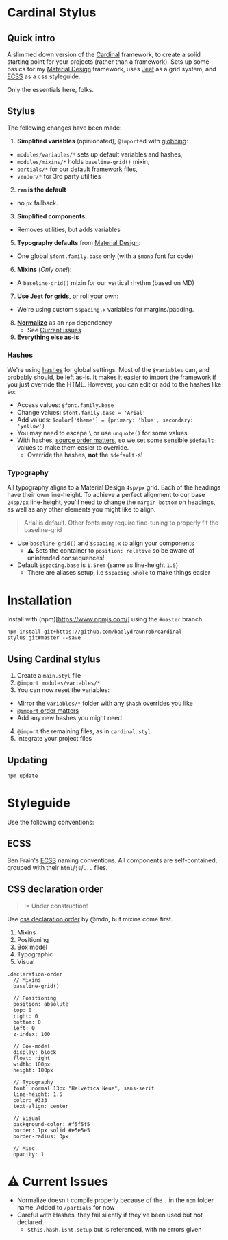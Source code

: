 # Cardinal Stylus



## Quick intro

A slimmed down version of the [Cardinal](http://cardinalcss.com/) framework, to create a solid starting point for your projects (rather than a framework). Sets up some basics for my [Material Design](https://github.com/badlydrawnrob/cardinal-material) framework, uses [Jeet](http://jeet.gs/) as a grid system, and [ECSS](https://github.com/badlydrawnrob/ecss) as a css styleguide.

Only the essentials here, folks.



## Stylus

The following changes have been made:

1. **Simplified variables** (opinionated), `@import`ed with [globbing](http://stylus-lang.com/docs/import.html#file-globbing):
  - `modules/variables/*` sets up default variables and hashes,
  - `modules/mixins/*` holds `baseline-grid()` mixin,
  - `partials/*` for our default framework files,
  - `vendor/*` for 3rd party utilities
2. **`rem` is the default**
  - no `px` fallback.
3. **Simplified components**:
  - Removes utilities, but adds variables
5. **Typography defaults** from [Material Design](https://material.io/guidelines/style/typography.html):
  - One global `$font.family.base` only (with a `$mono` font for code)
6. **Mixins** (_Only one!_):
  - A `baseline-grid()` mixin for our vertical rhythm (based on MD)
7. **Use [Jeet](http://jeet.gs/) for grids**, or roll your own:
  - We're using custom `$spacing.x` variables for margins/padding.
8. **[Normalize](https://necolas.github.io/normalize.css/)** as an `npm` dependency
    - See [Current issues](#current-issues)
9. **Everything else as-is**

### Hashes

We're using [hashes](http://stylus-lang.com/docs/hashes.html) for global settings. Most of the `$variables` can, and probably should, be left as-is. It makes it easier to import the framework if you just override the HTML. However, you can edit or add to the hashes like so:

- Access values: `$font.family.base`
- Change values: `$font.family.base = 'Arial'`
- Add values: `$color['theme'] = {primary: 'blue', secondary: 'yellow'}`
- You may need to escape `\` or use `unquote()` for some values
- With hashes, [source order matters](https://github.com/stylus/stylus/issues/2136), so we set some sensible `$default-` values to make them easier to override.
  - Override the hashes, **not** the `$default-`s!

### Typography

All typography aligns to a Material Design `4sp/px` grid. Each of the headings have their own line-height. To achieve a perfect alignment to our base `24sp/px` line-height, you'll need to change the `margin-bottom` on headings, as well as any other elements you might like to align.

> Arial is default. Other fonts may require fine-tuning to properly fit the baseline-grid

- Use `baseline-grid()` and `$spacing.x` to align your components
  - ⚠ Sets the container to `position: relative` so be aware of unintended consequences!
- Default `$spacing.base` is `1.5rem` (same as line-height `1.5`)
  - There are aliases setup, i.e `$spacing.whole` to make things easier






# Installation

Install with (npm)[https://www.npmjs.com/] using the `#master` branch.

```git
npm install git+https://github.com/badlydrawnrob/cardinal-stylus.git#master --save
```



## Using Cardinal stylus

1. Create a `main.styl` file
2. `@import modules/variables/*`
3. You can now reset the variables:
  - Mirror the `variables/*` folder with any `$hash` overrides you like
  - [`@import` order matters](https://github.com/stylus/stylus/issues/2136)
  - Add any new hashes you might need
4. `@import` the remaining files, as in `cardinal.styl`
5. Integrate your project files



## Updating

```git
npm update
```






# Styleguide
Use the following conventions:



## ECSS

Ben Frain's [ECSS](https://github.com/badlydrawnrob/ecss) naming conventions. All components are self-contained, grouped with their `html`/`js`/`...` files.


## CSS declaration order
> != Under construction!

Use [css declaration order](http://codeguide.co/#css-declaration-order) by @mdo,
but mixins come first.

1. Mixins
2. Positioning
3. Box model
4. Typographic
5. Visual

```stylus
.declaration-order
  // Mixins
  baseline-grid()

  // Positioning
  position: absolute
  top: 0
  right: 0
  bottom: 0
  left: 0
  z-index: 100

  // Box-model
  display: block
  float: right
  width: 100px
  height: 100px

  // Typography
  font: normal 13px "Helvetica Neue", sans-serif
  line-height: 1.5
  color: #333
  text-align: center

  // Visual
  background-color: #f5f5f5
  border: 1px solid #e5e5e5
  border-radius: 3px

  // Misc
  opacity: 1
```






# ⚠ Current Issues

- Normalize doesn't compile properly because of the `.` in the `npm` folder name. Added to `/partials` for now
- Careful with Hashes, they fail silently if they've been used but not declared.
  - `$this.hash.isnt.setup` but is referenced, with no errors given
